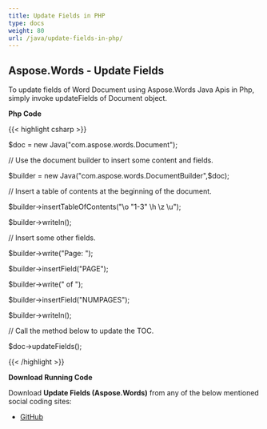 ```yaml
---
title: Update Fields in PHP
type: docs
weight: 80
url: /java/update-fields-in-php/
---
```


## **Aspose.Words - Update Fields**
To update fields of Word Document using Aspose.Words Java Apis in Php, simply invoke updateFields of Document object.

**Php Code**

{{< highlight csharp >}}

 $doc = new Java("com.aspose.words.Document");

// Use the document builder to insert some content and fields.

$builder = new Java("com.aspose.words.DocumentBuilder",$doc);

// Insert a table of contents at the beginning of the document.

$builder->insertTableOfContents("\\o \"1-3\" \\h \\z \\u");

$builder->writeln();

// Insert some other fields.

$builder->write("Page: ");

$builder->insertField("PAGE");

$builder->write(" of ");

$builder->insertField("NUMPAGES");

$builder->writeln();

// Call the method below to update the TOC.

$doc->updateFields();

{{< /highlight >}}

**Download Running Code**

Download **Update Fields (Aspose.Words)** from any of the below mentioned social coding sites:

- [GitHub](https://github.com/aspose-words/Aspose.Words-for-Java/blob/master/Plugins/Aspose_Words_Java_for_PHP/src/quickstart/updatefields/php/UpdateFields.php)
